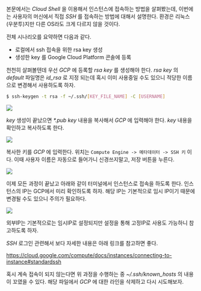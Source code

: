 본문에서는 _Cloud Shell_ 을 이용해서 인스턴스에 접속하는 방법을 살펴봤는데, 이번에는 사용자의 머신에서 직접 _SSH_ 를 접속하는 방법에 대해서 설명한다. 환경은 리눅스(우분투)지만 다른 OS라도 크게 다르지 않을 것이다.

전체 시나리오를 요약하면 다음과 같다.

  - 로컬에서 ssh 접속을 위한 rsa key 생성
  - 생성한 key 를 Google Cloud Platform 콘솔에 등록

천천히 살펴볼텐데 우선 _GCP_ 에 등록할 _rsa key_ 를 생성해야 한다. _rsa key_ 의 _default_ 파일명은 *id_rsa* 로 지정 되는데 혹시 이미 사용중일 수도 있으니 적당한 이름으로 변경해서 사용하도록 하자.

```bash
$ ssh-keygen -t rsa -f ~/.ssh/[KEY_FILE_NAME] -C [USERNAME]
```

![](https://t1.daumcdn.net/cfile/tistory/263AFB3358E596691B)

_key_ 생성이 끝났으면 _\*.pub key_ 내용을 복사해서 _GCP_ 에 입력해야 한다. _key_ 내용을 확인하고 복사하도록 한다.

![](https://t1.daumcdn.net/cfile/tistory/2518183358E5966616)

복사한 키를 _GCP_ 에 입력한다. 위치는 `Compute Engine -> 메타데이터 -> SSH 키` 이다. 이때 사용자 이름은 자동으로 들어가니 신경쓰지말고, 저장 버튼을 누른다.

![](https://t1.daumcdn.net/cfile/tistory/2176BA4058E592340C)

이제 모든 과정이 끝났고 아래와 같이 터미널에서 인스턴스로 접속을 하도록 한다. 인스턴스의 IP는 GCP에서 미리 확인하도록 하자. 해당 IP는 기본적으로 임시 IP이기 때문에 변경될 수도 있으니 주의가 필요하다.

![](https://t1.daumcdn.net/cfile/tistory/222CCE4058E5923632)

외부IP는 기본적으로는 임시IP로 설정되지만 설정을 통해 고정IP로 사용도 가능하니 참고하도록 하자.

_SSH_ 로그인 관련해서 보다 자세한 내용은 아래 링크를 참고하면 좋다.

https://cloud.google.com/compute/docs/instances/connecting-to-instance#standardssh

혹시 계속 접속이 되지 않는다면 위 과정을 수행하는 중 *~/.ssh/known_hosts* 의 내용이 꼬였을 수 있다. 해당 파일에서 _GCP_ 에 대한 라인을 삭제하고 다시 시도해보자.
